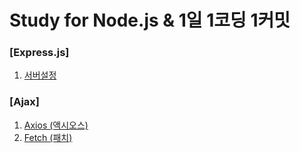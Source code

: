 # Study for Node.js & 1일 1코딩 1커밋
### [Express.js]
1. [서버설정](https://github.com/jysaa5/Violet_Study_Nodejs/blob/master/Nodejs_20201029/server.js)
### [Ajax]
1. [Axios (액시오스)](https://github.com/jysaa5/Violet_Study_Nodejs/blob/master/Ajax_20201028/AxiosEx.js)
2. [Fetch (패치)](https://github.com/jysaa5/Violet_Study_Nodejs/blob/master/Ajax_20201028/FetchEx.js)
